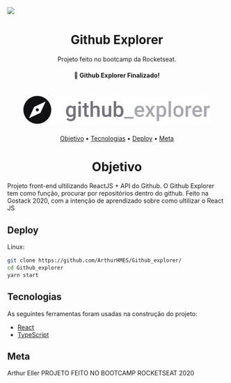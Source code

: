 <img src="https://img.shields.io/static/v1?label=Blog&message=Github_Explorer&color=61DAFB&style=for-the-badge&logo=react"/>

<h1 align="center">Github Explorer</h1>
<p align="center">Projeto feito no bootcamp da Rocketseat.</p>

<h4 align="center">
	🚀 Github Explorer Finalizado!
</h4>


<h1 align="center">
  <img alt="Github Explorer" title="Github Explorer" src="./src/assets/logo.svg" />
</h1>

<p align="center">
 <a href="#objetivo">Objetivo</a> •
 <a href="#tecnologias">Tecnologias</a> •
 <a href="#deploy">Deploy</a> •
 <a href="#meta">Meta</a>
</p>

<h1 align="center">Objetivo</h1>
Projeto front-end ultilizando ReactJS + API do Github.
O Github Explorer tem como função, procurar por repositórios dentro do github.
Feito na Gostack 2020, com a intenção de aprendizado sobre como ultilizar o React JS


## Deploy

Linux:

```sh
git clone https://github.com/ArthurHMES/Github_explorer/
cd Github_explorer
yarn start
```

## Tecnologias

As seguintes ferramentas foram usadas na construção do projeto:

- [React](https://pt-br.reactjs.org/)
- [TypeScript](https://www.typescriptlang.org/)

## Meta

Arthur Eller
PROJETO FEITO NO BOOTCAMP ROCKETSEAT 2020

